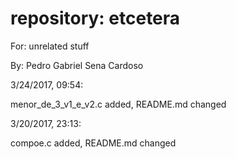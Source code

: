 # repository: etcetera

For: unrelated stuff

By: Pedro Gabriel Sena Cardoso

3/24/2017, 09:54:

menor_de_3_v1_e_v2.c added, README.md changed

3/20/2017, 23:13:

compoe.c added, README.md changed
